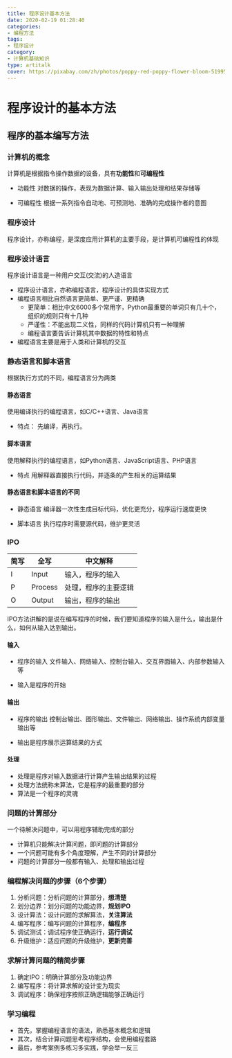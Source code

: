 ```yaml
---
title: 程序设计基本方法
date: 2020-02-19 01:28:40
categories: 
- 编程方法
tags:
- 程序设计
category:
- 计算机基础知识
type: artitalk
cover: https://pixabay.com/zh/photos/poppy-red-poppy-flower-bloom-5199556/
---
```


# 程序设计的基本方法

## 程序的基本编写方法

### 计算机的概念

计算机是根据指令操作数据的设备，具有**功能性**和**可编程性**

* 功能性
对数据的操作，表现为数据计算、输入输出处理和结果存储等

* 可编程性
根据一系列指令自动地、可预测地、准确的完成操作者的意图

### 程序设计

程序设计，亦称编程，是深度应用计算机的主要手段，是计算机可编程性的体现

### 程序设计语言

程序设计语言是一种用户交互(交流)的人造语言

* 程序设计语言，亦称编程语言，程序设计的具体实现方式
* 编程语言相比自然语言更简单、更严谨、更精确
	* 更简单：相比中文6000多个常用字，Python最重要的单词只有几十个，组织的规则只有十几种
	* 严谨性：不能出现二义性，同样的代码计算机只有一种理解
	* 编程语言要告诉计算机其中数据的特性和特点
* 编程语言主要是用于人类和计算机的交互

### 静态语言和脚本语言

根据执行方式的不同，编程语言分为两类

#### 静态语言

使用编译执行的编程语言，如C/C++语言、Java语言

* 特点：
先编译，再执行。

#### 脚本语言

使用解释执行的编程语言，如Python语言、JavaScript语言、PHP语言

* 特点
用解释器直接执行代码，并逐条的产生相关的运算结果

#### 静态语言和脚本语言的不同

* 静态语言
编译器一次性生成目标代码，优化更充分，程序运行速度更快

* 脚本语言
执行程序时需要源代码，维护更灵活

### IPO

|  简写 | 全写  | 中文解释  |
| ------------ | ------------ | ------------ |
| I  | Input  | 输入，程序的输入  |
| P  | Process  | 处理，程序的主要逻辑  |
| O  | Output  |  输出，程序的输出 |

IPO方法讲解的是说在编写程序的时候，我们要知道程序的输入是什么，输出是什么，如何从输入达到输出。

#### 输入

* 程序的输入
文件输入、网络输入、控制台输入、交互界面输入、内部参数输入等

* 输入是程序的开始

#### 输出

* 程序的输出
控制台输出、图形输出、文件输出、网络输出、操作系统内部变量输出等

* 输出是程序展示运算结果的方式

#### 处理

* 处理是程序对输入数据进行计算产生输出结果的过程
* 处理方法统称未算法，它是程序的最重要的部分
* 算法是一个程序的灵魂

### 问题的计算部分

一个待解决问题中，可以用程序辅助完成的部分

* 计算机只能解决计算问题，即问题的计算部分
* 一个问题可能有多个角度理解，产生不同的计算部分
* 问题的计算部分一般都有输入、处理和输出过程

### 编程解决问题的步骤（6个步骤）

1. 分析问题：分析问题的计算部分，**想清楚**
2. 划分边界：划分问题的功能边界，**规划IPO**
3. 设计算法：设计问题的求解算法，**关注算法**
4. 编写程序：编写问题的计算程序，**编程序**
5. 调试测试：调试程序使正确运行，**运行调试**
6. 升级维护：适应问题的升级维护，**更新完善**

### 求解计算问题的精简步骤

1. 确定IPO：明确计算部分及功能边界
2. 编写程序：将计算求解的设计变为现实
3. 调试程序：确保程序按照正确逻辑能够正确运行

### 学习编程

* 首先，掌握编程语言的语法，熟悉基本概念和逻辑
* 其次，结合计算问题思考程序结构，会使用编程套路
* 最后，参考案例多练习多实践，学会举一反三
